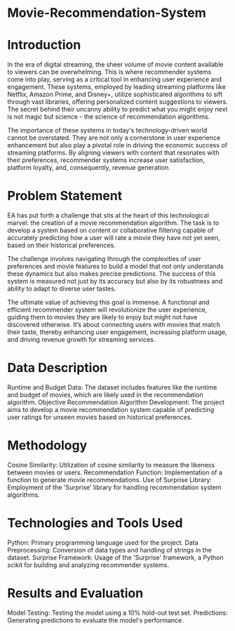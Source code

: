 # Movie-Recommendation-System

# Introduction
In the era of digital streaming, the sheer volume of movie content available to viewers can be overwhelming. This is where recommender systems come into play, serving as a critical tool in enhancing user experience and engagement. These systems, employed by leading streaming platforms like Netflix, Amazon Prime, and Disney+, utilize sophisticated algorithms to sift through vast libraries, offering personalized content suggestions to viewers. The secret behind their uncanny ability to predict what you might enjoy next is not magic but science - the science of recommendation algorithms.

The importance of these systems in today's technology-driven world cannot be overstated. They are not only a cornerstone in user experience enhancement but also play a pivotal role in driving the economic success of streaming platforms. By aligning viewers with content that resonates with their preferences, recommender systems increase user satisfaction, platform loyalty, and, consequently, revenue generation.

# Problem Statement
EA has put forth a challenge that sits at the heart of this technological marvel: the creation of a movie recommendation algorithm. The task is to develop a system based on content or collaborative filtering capable of accurately predicting how a user will rate a movie they have not yet seen, based on their historical preferences.

The challenge involves navigating through the complexities of user preferences and movie features to build a model that not only understands these dynamics but also makes precise predictions. The success of this system is measured not just by its accuracy but also by its robustness and ability to adapt to diverse user tastes.

The ultimate value of achieving this goal is immense. A functional and efficient recommender system will revolutionize the user experience, guiding them to movies they are likely to enjoy but might not have discovered otherwise. It’s about connecting users with movies that match their taste, thereby enhancing user engagement, increasing platform usage, and driving revenue growth for streaming services.

# Data Description
Runtime and Budget Data: The dataset includes features like the runtime and budget of movies, which are likely used in the recommendation algorithm.
Objective
Recommendation Algorithm Development: The project aims to develop a movie recommendation system capable of predicting user ratings for unseen movies based on historical preferences.

# Methodology
Cosine Similarity: Utilization of cosine similarity to measure the likeness between movies or users.
Recommendation Function: Implementation of a function to generate movie recommendations.
Use of Surprise Library: Employment of the 'Surprise' library for handling recommendation system algorithms.

# Technologies and Tools Used
Python: Primary programming language used for the project.
Data Preprocessing: Conversion of data types and handling of strings in the dataset.
Surprise Framework: Usage of the 'Surprise' framework, a Python scikit for building and analyzing recommender systems.

# Results and Evaluation
Model Testing: Testing the model using a 10% hold-out test set.
Predictions: Generating predictions to evaluate the model's performance.
